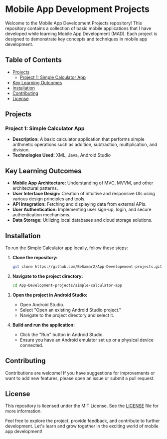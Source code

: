 # Mobile App Development Projects

Welcome to the Mobile App Development Projects repository! This repository contains a collection of basic mobile applications that I have developed while learning Mobile App Development (MAD). Each project is designed to demonstrate key concepts and techniques in mobile app development.

## Table of Contents
- [Projects](#projects)
  - [Project 1: Simple Calculator App](#project-1-simple-calculator-app)
- [Key Learning Outcomes](#key-learning-outcomes)
- [Installation](#installation)
- [Contributing](#contributing)
- [License](#license)

## Projects

### Project 1: Simple Calculator App
- **Description:** A basic calculator application that performs simple arithmetic operations such as addition, subtraction, multiplication, and division.
- **Technologies Used:** XML, Java, Android Studio

## Key Learning Outcomes
- **Mobile App Architecture:** Understanding of MVC, MVVM, and other architectural patterns.
- **User Interface Design:** Creation of intuitive and responsive UIs using various design principles and tools.
- **API Integration:** Fetching and displaying data from external APIs.
- **User Authentication:** Implementing user sign-up, login, and secure authentication mechanisms.
- **Data Storage:** Utilizing local databases and cloud storage solutions.

## Installation
To run the Simple Calculator app locally, follow these steps:

1. **Clone the repository:**
   ```bash
   git clone https://github.com/BeSamar2/App-Developement-projects.git
   ```
2. **Navigate to the project directory:**
   ```bash
   cd App-Development-projects/simple-calculator-app
   ```
3. **Open the project in Android Studio:**
   - Open Android Studio.
   - Select "Open an existing Android Studio project."
   - Navigate to the project directory and select it.

4. **Build and run the application:**
   - Click the "Run" button in Android Studio.
   - Ensure you have an Android emulator set up or a physical device connected.

## Contributing
Contributions are welcome! If you have suggestions for improvements or want to add new features, please open an issue or submit a pull request.

## License
This repository is licensed under the MIT License. See the [LICENSE](LICENSE) file for more information.

Feel free to explore the project, provide feedback, and contribute to further development. Let's learn and grow together in the exciting world of mobile app development!
